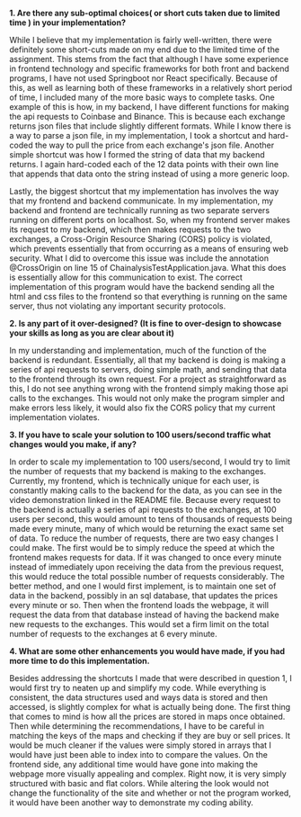 **1. Are there any sub-optimal choices( or short cuts taken due to limited time ) in your implementation?**

While I believe that my implementation is fairly well-written, there were definitely some short-cuts made on my end due to the limited time of the assignment.  This stems from the fact that although I have some experience in frontend technology and specific frameworks for both front and backend programs, I have not used Springboot nor React specifically.  Because of this, as well as learning both of these frameworks in a relatively short period of time, I included many of the more basic ways to complete tasks.  One example of this is how, in my backend, I have different functions for making the api requests to Coinbase and Binance.  This is because each exchange returns json files that include slightly different formats.  While I know there is a way to parse a json file, in my implementation, I took a shortcut and hard-coded the way to pull the price from each exchange's json file.  Another simple shortcut was how I formed the string of data that my backend returns.  I again hard-coded each of the 12 data points with their own line that appends that data onto the string instead of using a more generic loop.  

Lastly, the biggest shortcut that my implementation has involves the way that my frontend and backend communicate.  In my implementation, my backend and frontend are technically running as two separate servers running on different ports on localhost.  So, when my frontend server makes its request to my backend, which then makes requests to the two exchanges, a Cross-Origin Resource Sharing (CORS) policy is violated, which prevents essentially that from occurring as a means of ensuring web security.  What I did to overcome this issue was include the annotation @CrossOrigin on line 15 of ChainalysisTestApplication.java.  What this does is essentially allow for this communication to exist.  The correct implementation of this program would have the backend sending all the html and css files to the frontend so that everything is running on the same server, thus not violating any important security protocols.


**2. Is any part of it over-designed? (It is fine to over-design to showcase your skills as long as you are clear about it)**

In my understanding and implementation, much of the function of the backend is redundant.  Essentially, all that my backend is doing is making a series of api requests to servers, doing simple math, and sending that data to the frontend through its own request. For a project as straightforward as this, I do not see anything wrong with the frontend simply making those api calls to the exchanges.  This would not only make the program simpler and make errors less likely, it would also fix the CORS policy that my current implementation violates.

**3. If you have to scale your solution to 100 users/second traffic what changes would you make, if any?**

In order to scale my implementation to 100 users/second, I would try to limit the number of requests that my backend is making to the exchanges.  Currently, my frontend, which is technically unique for each user, is constantly making calls to the backend for the data, as you can see in the video demonstration linked in the README file.  Because every request to the backend is actually a series of api requests to the exchanges, at 100 users per second, this would amount to tens of thousands of requests being made every minute, many of which would be returning the exact same set of data.  To reduce the number of requests, there are two easy changes I could make.  The first would be to simply reduce the speed at which the frontend makes requests for data.  If it was changed to once every minute instead of immediately upon receiving the data from the previous request, this would reduce the total possible number of requests considerably.  The better method, and one I would first implement, is to maintain one set of data in the backend, possibly in an sql database, that updates the prices every minute or so.  Then when the frontend loads the webpage, it will request the data from that database instead of having the backend make new requests to the exchanges.  This would set a firm limit on the total number of requests to the exchanges at 6 every minute.

**4. What are some other enhancements you would have made, if you had more time to do this implementation.**

Besides addressing the shortcuts I made that were described in question 1, I would first try to neaten up and simplify my code.  While everything is consistent, the data structures used and ways data is stored and then accessed, is slightly complex for what is actually being done.  The first thing that comes to mind is how all the prices are stored in maps once obtained.  Then while determining the recommendations, I have to be careful in matching the keys of the maps and checking if they are buy or sell prices.  It would be much cleaner if the values were simply stored in arrays that I would have just been able to index into to compare the values.  On the frontend side, any additional time would have gone into making the webpage more visually appealing and complex.  Right now, it is very simply structured with basic and flat colors.  While altering the look would not change the functionality of the site and whether or not the program worked, it would have been another way to demonstrate my coding ability.
